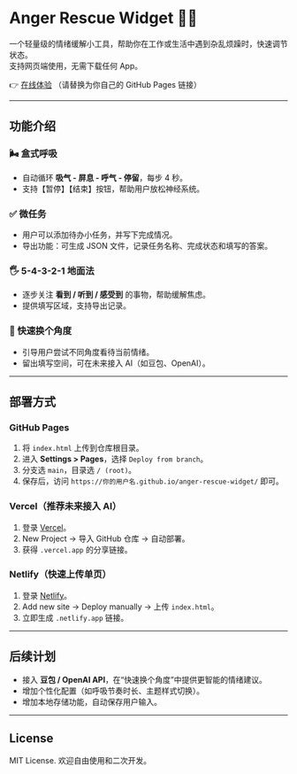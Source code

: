 # Anger Rescue Widget 😤✨

一个轻量级的情绪缓解小工具，帮助你在工作或生活中遇到杂乱烦躁时，快速调节状态。  
支持网页端使用，无需下载任何 App。  

👉 [在线体验](https://你的用户名.github.io/anger-rescue-widget/) （请替换为你自己的 GitHub Pages 链接）

---

## 功能介绍

### 🌬️ 盒式呼吸
- 自动循环 **吸气 - 屏息 - 呼气 - 停留**，每步 4 秒。
- 支持【暂停】【结束】按钮，帮助用户放松神经系统。

### ✅ 微任务
- 用户可以添加待办小任务，并写下完成情况。
- 导出功能：可生成 JSON 文件，记录任务名称、完成状态和填写的答案。

### 🖐️ 5-4-3-2-1 地面法
- 逐步关注 **看到 / 听到 / 感受到** 的事物，帮助缓解焦虑。
- 提供填写区域，支持导出记录。

### 🔄 快速换个角度
- 引导用户尝试不同角度看待当前情绪。
- 留出填写空间，可在未来接入 AI（如豆包、OpenAI）。

---

## 部署方式

### GitHub Pages
1. 将 `index.html` 上传到仓库根目录。
2. 进入 **Settings > Pages**，选择 `Deploy from branch`。
3. 分支选 `main`，目录选 `/ (root)`。
4. 保存后，访问 `https://你的用户名.github.io/anger-rescue-widget/` 即可。

### Vercel（推荐未来接入 AI）
1. 登录 [Vercel](https://vercel.com/)。
2. New Project → 导入 GitHub 仓库 → 自动部署。
3. 获得 `.vercel.app` 的分享链接。

### Netlify（快速上传单页）
1. 登录 [Netlify](https://www.netlify.com/)。
2. Add new site → Deploy manually → 上传 `index.html`。
3. 立即生成 `.netlify.app` 链接。

---

## 后续计划
- 接入 **豆包 / OpenAI API**，在“快速换个角度”中提供更智能的情绪建议。  
- 增加个性化配置（如呼吸节奏时长、主题样式切换）。  
- 增加本地存储功能，自动保存用户输入。

---

## License
MIT License. 欢迎自由使用和二次开发。
